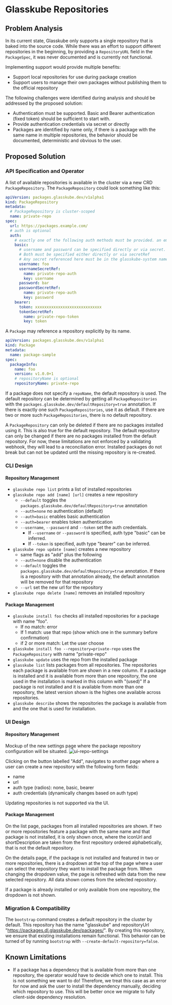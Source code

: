 # Glasskube Repositories

## Problem Analysis

In its current state, Glasskube only supports a single repository that is baked into the source code.
While there was an effort to support different repositories in the beginning, by providing a `RepositoryURL` field in the `PackageSpec`, it was never documented and is currently not functional.

Implementing support would provide multiple benefits:

- Support local repositories for use during package creation
- Support users to manage their own packages without publishing them to the official repository

The following challenges were identified during analysis and should be addressed by the proposed solution:

- Authentication must be supported. Basic and Bearer authentication (fixed token) should be sufficient to start with.
- Provide authentication credentials via secret or directly
- Packages are identified by name only, if there is a package with the same name in multiple repositories, the behavior should be documented, deterministic and obvious to the user.

## Proposed Solution

### API Specification and Operator

A list of available repositories is available in the cluster via a new CRD `PackageRepository`.
The `PackageRepository` could look something like this:

```yaml
apiVersion: packages.glasskube.dev/v1alpha1
kind: PackageRepository
metadata:
  # PackageRepository is cluster-scoped
  name: private-repo
spec:
  url: https://packages.example.com/
  # auth is optional
  auth:
    # exactly one of the following auth methods must be provided. an empty auth block is invalid
    basic:
      # username and password can be specified directly or via secret.
      # Both must be specified either directly or via secretRef
      # Any secret referenced here must be in the glasskube-system namespace
      username: foo
      usernameSecretRef:
        name: private-repo-auth
        key: username
      password: bar
      passwordSecretRef:
        name: private-repo-auth
        key: password
    bearer:
      token: xxxxxxxxxxxxxxxxxxxxxxxxxxxxx
      tokenSecretRef:
        name: private-repo-token
        key: token
```

A `Package` may reference a repository explicitly by its name.

```yaml
apiVersion: packages.glasskube.dev/v1alpha1
kind: Package
metadata:
  name: package-sample
spec:
  packageInfo:
    name: foo
    version: v1.0.0+1
    # repositoryName is optional
    repositoryName: private-repo
```

If a package does not specify a `repoName`, the default repository is used.
The default repository can be determined by getting all `PackageRepositories` with the `packages.glasskube.dev/defaultRepository=true` annotation.
If there is exactly one such `PackageRepositories`, use it as default.
If there are two or more such `PackageRepositories`, there is no default repository.

A `PackageRepository` can only be deleted if there are no packages installed using it.
This is also true for the default repository.
The default repository can only be changed if there are no packages installed from the default repository.
For now, these limitations are not enforced by a validating webhook, they will lead to a reconciliation error.
Installed packages do not break but can not be updated until the missing repository is re-created.

### CLI Design

#### Repository Management

- `glasskube repo list` prints a list of installed repositories
- `glasskube repo add [name] [url]` creates a new repository
  - `--default` toggles the `packages.glasskube.dev/defaultRepository=true` annotation
  - `--auth=none` no authentication (default)
  - `--auth=basic` enables basic authentication
  - `--auth=bearer` enables token authentication
  - `--username`, `--password` and `--token` set the auth credentials.
    - If `--username` or `--password` is specified, auth type "basic" can be inferred.
    - If `--token` is specified, auth type "bearer" can be inferred.
- `glasskube repo update [name]` creates a new repository
  - same flags as "add" plus the following
  - `--auth=none` disable the authentication
  - `--default` toggles the `packages.glasskube.dev/defaultRepository=true` annotation. If there is a repository
    with that annotation already, the default annotation will be removed for that repository
  - `--url` set the new url for the repository
- `glasskube repo delete [name]` removes an installed repository

#### Package Management

- `glasskube install foo` checks all installed repositories for a package with name "foo".
  - If no match: error
  - If 1 match: use that repo (show which one in the summary before confirmation)
  - if 2 or more match: Let the user choose
- `glasskube install foo --repository=private-repo` uses the `PackageRepository` with name "private-repo"
- `glasskube update` uses the repo from the installed package
- `glasskube list` lists packages from all repositories.
  The repositories each package is available from are shown in a new column.
  If a package is installed and it is available from more than one repository, the one used in the installation is marked in this column with "(used)"
  If a package is not installed and it is available from more than one repository, the latest version shown is the highes one available across repositories.
- `glasskube describe` shows the repositories the package is available from and the one that is used for installation.

### UI Design

#### Repository Management

Mockup of the new settings page where the package repository configuration will be situated.
![ui-repo-settings](/img/docs/design/ui-repo-settings.png)

Clicking on the button labelled "Add", navigates to another page where a user can create a new repository with the following form fields:

- name
- url
- auth type (radios): none, basic, bearer
- auth credentials (dynamically changes based on auth type)

Updating repositories is not supported via the UI.

#### Package Management

On the list page, packages from all installed repositories are shown.
If two or more repositories feature a package with the same name and that package is not installed, it is only shown once, where the iconUrl and shortDescription are taken from the first repository ordered alphabetically, that is not the default repository.

On the details page, if the package is not installed and featured in two or more repositories, there is a dropdown at the top of the page where a user can select the repository they want to install the package from.
When changing the dropdown value, the page is refreshed with data from the new selected repository.
All data shown comes from the selected repository.

If a package is already installed or only available from one repository, the dropdown is not shown.

### Migration & Compatibility

The `bootstrap` command creates a default repository in the cluster by default.
This repository has the name "glasskube" and repositoryUrl "https://packages.dl.glasskube.dev/packages/".
By creating this repository, we ensure that existing installations remain functional.
This behavior can be turned of by running `bootstrap` with `--create-default-repository=false`.

## Known Limitations

- If a package has a dependency that is available from more than one repository, the operator would have to decide which one to install.
  This is not something we want to do!
  Therefore, we treat this case as an error for now and ask the user to install the dependency manually, deciding which repository to use.
  This will be better once we migrate to fully client-side dependency resolution.
